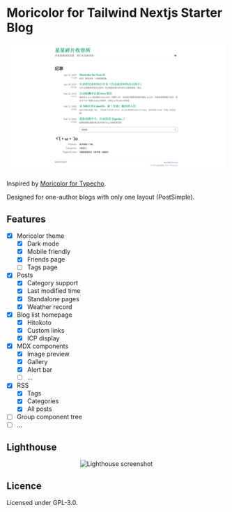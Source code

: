 # Moricolor for Tailwind Nextjs Starter Blog

[![Screenshot](public/static/assets/screenshot.png)](https://space.alex3236.moe)

Inspired by [Moricolor for Typecho](https://github.com/txperl/Moricolor-for-Typecho).

Designed for one-author blogs with only one layout (PostSimple).

## Features

- [x] Moricolor theme
  - [x] Dark mode
  - [x] Mobile friendly
  - [x] Friends page
  - [ ] Tags page
- [x] Posts
  - [x] Category support
  - [x] Last modified time
  - [x] Standalone pages
  - [x] Weather record
- [x] Blog list homepage
  - [x] Hitokoto
  - [x] Custom links
  - [x] ICP display
- [x] MDX components
  - [x] Image preview
  - [x] Gallery
  - [x] Alert bar
  - [ ] ...
- [x] RSS
  - [x] Tags
  - [x] Categories
  - [x] All posts
- [ ] Group component tree
- [ ] ...

## Lighthouse

<p align="center">
  <img alt="Lighthouse screenshot" src="https://github.com/user-attachments/assets/6d6c8b0a-9021-43fb-9269-ea4df91d40b5" width="350px" />
</p>

## Licence

Licensed under GPL-3.0.
